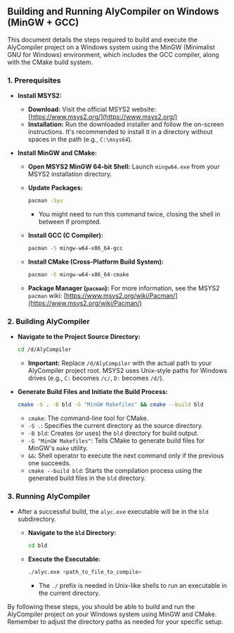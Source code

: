 ## Building and Running AlyCompiler on Windows (MinGW + GCC)

This document details the steps required to build and execute the AlyCompiler project on a Windows system using the MinGW (Minimalist GNU for Windows) environment, which includes the GCC compiler, along with the CMake build system.

### 1. Prerequisites

* **Install MSYS2:**
  * **Download:** Visit the official MSYS2 website: [https://www.msys2.org/](https://www.msys2.org/)
  * **Installation:** Run the downloaded installer and follow the on-screen instructions. It's recommended to install it in a directory without spaces in the path (e.g., `C:\msys64`).

* **Install MinGW and CMake:**
  * **Open MSYS2 MinGW 64-bit Shell:** Launch `mingw64.exe` from your MSYS2 installation directory.
  * **Update Packages:**
      ```bash
      pacman -Syu
      ```

      - You might need to run this command twice, closing the shell in between if prompted.
  * **Install GCC (C Compiler):**

      ```bash
      pacman -S mingw-w64-x86_64-gcc
      ```

  * **Install CMake (Cross-Platform Build System):**

      ```bash
      pacman -S mingw-w64-x86_64-cmake
      ```

  * **Package Manager (`pacman`):** For more information, see the MSYS2 `pacman` wiki: [https://www.msys2.org/wiki/Pacman/](https://www.msys2.org/wiki/Pacman/)

### 2. Building AlyCompiler

* **Navigate to the Project Source Directory:**

    ```bash
    cd /d/AlyCompiler
    ```

  * **Important:** Replace `/d/AlyCompiler` with the actual path to your AlyCompiler project root. MSYS2 uses Unix-style paths for Windows drives (e.g., `C:` becomes `/c/`, `D:` becomes `/d/`).

* **Generate Build Files and Initiate the Build Process:**

    ```bash
    cmake -S . -B bld -G "MinGW Makefiles" && cmake --build bld
    ```

  * `cmake`: The command-line tool for CMake.
  * `-S .`: Specifies the current directory as the source directory.
  * `-B bld`: Creates (or uses) the `bld` directory for build output.
  * `-G "MinGW Makefiles"`: Tells CMake to generate build files for MinGW's `make` utility.
  * `&&`: Shell operator to execute the next command only if the previous one succeeds.
  * `cmake --build bld`: Starts the compilation process using the generated build files in the `bld` directory.

### 3. Running AlyCompiler

* After a successful build, the `alyc.exe` executable will be in the `bld` subdirectory.
  * **Navigate to the `bld` Directory:**

      ```bash
      cd bld
      ```

  * **Execute the Executable:**

      ```bash
      ./alyc.exe <path_to_file_to_compile>
      ```

      - The `./` prefix is needed in Unix-like shells to run an executable in the current directory.

By following these steps, you should be able to build and run the AlyCompiler project on your Windows system using MinGW and CMake. Remember to adjust the directory paths as needed for your specific setup.
